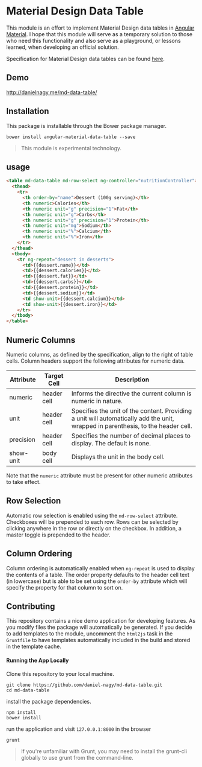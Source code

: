 # Material Design Data Table

This module is an effort to implement Material Design data tables in [Angular Material](https://material.angularjs.org/latest/#/). I hope that this module will serve as a temporary solution to those who need this functionality and also serve as a playground, or lessons learned, when developing an official solution.

Specification for Material Design data tables can be found [here](http://www.google.com/design/spec/components/data-tables.html).

## Demo

http://danielnagy.me/md-data-table/

## Installation
This package is installable through the Bower package manager.

```
bower install angular-material-data-table --save
```

> This module is experimental technology.

## usage

```html
<table md-data-table md-row-select ng-controller="nutritionController">
  <thead>
    <tr>
      <th order-by="name">Dessert (100g serving)</th>
      <th numeric>Calories</th>
      <th numeric unit="g" precision="1">Fat</th>
      <th numeric unit="g">Carbs</th>
      <th numeric unit="g" precision="1">Protein</th>
      <th numeric unit="mg">Sodium</th>
      <th numeric unit="%">Calcium</th>
      <th numeric unit="%">Iron</th>
    </tr>
  </thead>
  <tbody>
    <tr ng-repeat="dessert in desserts">
      <td>{{dessert.name}}</td>
      <td>{{dessert.calories}}</td>
      <td>{{dessert.fat}}</td>
      <td>{{dessert.carbs}}</td>
      <td>{{dessert.protein}}</td>
      <td>{{dessert.sodium}}</td>
      <td show-unit>{{dessert.calcium}}</td>
      <td show-unit>{{dessert.iron}}</td>
    </tr>
  </tbody>
</table>
```

## Numeric Columns

Numeric columns, as defined by the specification, align to the right of table cells. Column headers support the following attributes for numeric data.

| Attribute | Target Cell | Description |
| --------- | ----------- | ----------- |
| numeric   | header cell | Informs the directive the current column is numeric in nature. |
| unit      | header cell | Specifies the unit of the content. Providing a unit will automatically add the unit, wrapped in parenthesis, to the header cell. |
| precision | header cell | Specifies the number of decimal places to display. The default is none. |
| show-unit | body cell   | Displays the unit in the body cell. |


Note that the `numeric` attribute must be present for other numeric attributes to take effect.

## Row Selection

Automatic row selection is enabled using the `md-row-select` attribute. Checkboxes will be prepended to each row. Rows can be selected by clicking anywhere in the row or directly on the checkbox. In addition, a master toggle is prepended to the header.

## Column Ordering

Column ordering is automatically enabled when `ng-repeat` is used to display the contents of a table. The order property defaults to the header cell text (in lowercase) but is able to be set using the `order-by` attribute which will specify the property for that column to sort on.

## Contributing

This repository contains a nice demo application for developing features. As you modify files the package will automatically be generated. If you decide to add templates to the module, uncomment the `html2js` task in the `Gruntfile` to have templates automatically included in the build and stored in the template cache.

#### Running the App Locally

Clone this repository to your local machine.

```
git clone https://github.com/daniel-nagy/md-data-table.git
cd md-data-table
```

install the package dependencies.

```
npm install
bower install
```

run the application and visit `127.0.0.1:8000` in the browser

```
grunt
```

> If you're unfamiliar with Grunt, you may need to install the grunt-cli globally to use grunt from the command-line.
